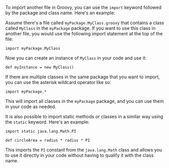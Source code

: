 To import another file in Groovy, you can use the `import` keyword followed by the package and class name. Here's an example:

Assume there's a file called `myPackage.MyClass.groovy` that contains a class called `MyClass` in the `myPackage` package. If you want to use this class in another file, you would use the following import statement at the top of the file:

```
import myPackage.MyClass
```

Now you can create an instance of `MyClass` in your code and use it:

```
def myInstance = new MyClass()
```

If there are multiple classes in the same package that you want to import, you can use the asterisk wildcard operator like so:

```
import myPackage.*
```

This will import all classes in the `myPackage` package, and you can use them in your code as needed.

It is also possible to import static methods or classes in a similar way using the `static` keyword. Here's an example:

```
import static java.lang.Math.PI

def circleArea = radius * radius * PI
```

This imports the `PI` constant from the `java.lang.Math` class and allows you to use it directly in your code without having to qualify it with the class name.